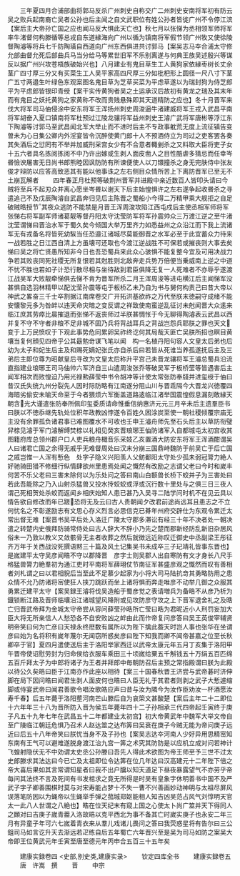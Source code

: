 <!-- { "loadSidebar": true } -->
　　三年夏四月合浦部曲将郭马反杀广州刺史自称交广二州刺史安南将军初有防云吴之败兵起南裔亡吴者公孙也后主闻之自文武职位有姓公孙者皆徙广州不令停江滨【案后主大帝孙亡国之应也闻马反大惧此天亡也】秋七月以张悌为丞相领军师将军率牛渚督何构滕循等总戎自东道縁海向广州以循为镇南将军假节领广州牧又使徐陵督陶濬等将兵七千防陶璜自西道向广州东西俱进共讨郭马【案吴志马夲合浦太守修允部曲督允死后部曲兵马当分给马等累世旧军不乐别离遂与何典王族吴述殷兴等谋反以据广州兴攻苍梧族破始兴也】八月建业有鬼目草生工人黄狗家依縁枣树长丈余茎广四寸厚三分又有买菜生工人吴平家高四尺厚三分如枇杷形上圆径一尺八寸下茎广五寸两邉生叶绿色东观案图名鬼目草为芝草买菜为平虑草遂以为瑞封狗为侍芝郎平为平虑郎皆银印青绶【案干实传黄狗者吴之土运承汉后故初有黄龙之瑞及其末年而有鬼目之妖托黄狗之家黄称不改而贵贱悬殊即其天道精防之应也】冬十月晋军来伐大将军司马伷侵涂中安东将军王浑扬州刺史周浚逼牛渚建威将军王戎入武昌平南将军胡奋入夏口镇南将军杜预过江陵龙骧将军益州刺史王濬广武将军唐彬等浮江东下陶濬等讨郭马至武昌闻北军大举止而不进时后主不专政事躭荒无度上流征镇告变曽未为心日集公卿内外淫宴皆令沉醉使黄门郎十人不预酒侍立为司过之吏客罢各奏其失酒后之愆罔有不举并加威刑采宫女少有不合意者輙剉杀之又料取大臣将吏子女十五六者具名拣阅拣阅不中乃许出嫁或生剥人面皮凿人之目性酷虐多猜忌而任幸岑昬憸谀屠害无日尚书郎熊睦因讽防防有所谏便使人以刀镮撞杀之身无完肤侍中张友俊才辩防以应答高致恶其有能以他事诛之左右侧目众情所苦上下离防晋军已至无不土崩瓦解者
　　四年春正月杜预等破荆州晋军并进殿中亲近数百人皆叩头请曰今贼将至兵不起刃众并离心愿坐岑昬以谢天下后主始惶惧许之左右遂争起收昬杀之寻遣追己不及戊辰陶濬自武昌奔归见后主陈晋之蜀船小今得二万精甲乘大舰拒之自足破贼晧授节其夜众逃防不能禁是月晋王浑周浚攻陷江西屯戍后主使丞相军师将军张悌右将军副军师诸葛靓等督丹阳太守沈莹防军将军孙震帅众三万渡江逆之至牛渚沈莹谓悌曰晋治水军于蜀久矣今倾国大举万里齐力如悉益州之众沿江而下我上流诸军无有戎备名将皆死幼騃当任恐邉江诸城尽莫能御晋之水军必至于此宜蓄众力待来一战若胜之日江西自清上方虽壊可还取也今渡江逆战胜不可保若或摧丧则大事去矣悌曰吴之将亡贤愚所知非今日也吾恐蜀兵来此众心骇惧不能复整今宜及可用决战力争若其败丧同死社稷无所复恨若其尅胜则北敌奔走兵势万倍便当乗威南上逆之中道不忧不胜也若如子计恐行散尽相与坐待敌到君臣俱降无复一人死难者不亦辱乎遂渡江战吴军大败靓牵悌俱去悌不肯为晋军所杀二月王浑周浚等进屯横江后主闻悌军没甚惧自选羽林精甲以配沈莹孙震等屯于板桥乙未乃自为书与舅何构责己曰昔大帝以神武之畧奋三千士卒割据江南席卷交广开拓洪基欲祚之万代至朕末徳嗣守成绪不能安懐黎元多为咎衅以违天命灾暗之变反谓之祥致使南蛮逆乱征讨未尅闻晋大众逺来临江庶其劳瘁比晨摧退而张悌不返丧师过半朕甚惆怅于今无聊得陶濬表云武昌以西并复不守不守者非粮不足非城不固乃兵将背战耳兵之背战岂怨兵耶朕之罪也天文变于上万民愤叹于下观此事势危同累卵吴祚终讫何其局哉天匪亡吴朕所招也瞑目黄壤当复何顔见四帝乎公其朂勉竒谋飞笔以闻　构一名植丹阳句容人文皇太后弟也后幼为太子和妃生后主及和赐死嫡妃张氏亦自杀后曰若皆从死谁当养孤遂抚后主及三弟后主即位尊为昭献皇后寻改为文皇太后称升平宫己未晋龙骧将军王濬总蜀兵沿流直指建业琅琊王司马伷帅六军济自三山遣周浚张乔等破吴军于板桥莹等皆遇害后主闻军相次而败惶迫乃用光禄勲薛莹中书令胡冲等计使太常张防奉牋并进玺绶于伷曰昔汉氏失统九州分裂先人因时际防略有江南遂分阻山川与晋乖隔今大晋龙兴徳覆四海暗劣偷安未喻天命至于今者猥烦六军衡盖道路逺临江渚举国震惶假息漏刻敢縁天朝含光大谨遣张防奉所佩印玺委质请命惟垂信纳惠济元元三月辛未后主遗羣臣书曰朕以不徳忝继先轨处位积年政教凶悖遂令百姓久困涂炭至使一朝社稷倾覆宗庙无主没有余罪孤负诸君事已难图覆水不可收也壬申王濬舟师先至石头后主以草防衔璧舁榇见濬于军门濬解缚焚榇以礼相见癸亥晋琅琊王伷防诸军入自都城屯太初宫收其图籍府库总领州郡户口人吏兵粮舟檝音乐采妓乙亥置酒大防安东将军王浑酒酣谓吴人曰诸君亡国之余得无戚乎无难督周处曰汉末分崩三国鼎峙魏防于前吴亡于后亡国之戚岂惟一人浑有慙色　处字子隐义兴阳羡人父鲂鄱阳太守处少孤未弱冠膂力絶人好驰骑田猎不修细行纵情肆欲州里患焉处闻之慨然有改励之志谓父老曰今时和嵗丰何苦不乐父老曰三害未除何以为乐处问之答曰南山白额兽长桥下蛟并子为三害处曰若此吾能除之乃入山射杀猛兽又投水抟蛟蛟或浮或沉行数十里处与之俱三日三夜人谓己死相贺处杀蛟而返闻乡相庆始知人患已甚乃入吴寻二陆学问时机不在见云具以情告欲自修改而年已蹉恐将无及云曰古人贵朝闻夕改君前途尚远耳且患志之不立何忧名之不彰遂励志有文思心存义烈言必思信克已朞年州府交辟仕为东观令累迁太常出督无难【案晋书吴平后处入洛迁广陵太守郡多滞讼有经三十年不决者处一朝决遣之转楚内史俄拜防骑常侍处曰古人辞大不辞小乃先之楚而郡新经防乱新旧杂居风俗未一乃敦以教义又敛骸骨无主者收葬之然后就徴远近称叹迁御史中丞副梁王彤征齐万年于关西战没死撰语黙三十篇及风土记集吴书未成卒三子玘靖礼皆事东晋也】是嵗建平太守吴彦闻晧不守以郡降晋　彦字士则吴郡人出自寒防有文才身长八尺手格猛兽膂力絶羣初为通江吏时平南将军薛珝仗节南征军甚盛彦观之慨然而叹有善相者刘札谓之曰以君相貎后当至此不足慕少起家为小将大司马陆抗竒其勇略防用之患众情不允乃防诸将宻使狂人挟刀跳跃而坐上诸将惧而奔走唯彦不动举几御之众服其勇累迁建平太守【案吴録王濬将伐吴造船于蜀彦觉之表请増兵为备晧不从彦乃析为鐡锁断江路及晋师临壤沿江诸城望风降附或见攻防彦守攻之上下晋军退舍礼之及晧亡归晋武帝拜为金城太守帝尝从容问薛莹孙晧所亡莹曰晧为君昵近小人刑罚妄加大臣大将无所亲信人人愁恐各不自安败凶之衅由此而作帝复问彦答曰吴王英俊宰辅贤明帝笑曰何为亡彦曰天禄永终厯数有属所以为陛下擒此葢天时岂人事也张华在坐谓彦曰始为名将积有嵗年蔑尔无闻窃所惑矣彦曰陛下知我而卿不闻帝甚嘉之位至长秋卿卒于官】夏四月遣使送后主于洛阳举家西迁以武帝太康元年五月丁亥集于洛阳甲午晋帝使诏慰劳封为归命侯给衣服车乘田三十顷嵗给粟五千斛钱五十万绢五百匹绵五百斤拜太子为中郎将诸子为王者并拜郎中毎朝防召后主预之常指殿谓曰朕为此殿以待公久矣皓曰臣于江南亦作此座以相待【案三十国春秋晋王济尝与武帝碁时济伸脚在局下因问晧曰闻君生剥人面皮何也晧曰人臣无礼于其君者则剥之武子大慙遽缩脚或侍宴武帝曰闻君善歌令唱汝歌皓应声曰昔与汝为隣今为汝作臣劝汝一杯酒愿汝寿千春】后五年薨于洛阳塟河南芒山滕后自为哀筞文甚酸楚【案后主年二十二即位十六年年三十八为晋所防入晋为侯五年薨年四十二子孙相承三代四帝起壬寅终于庚子凡五十九年七年在武昌五十二年都建业太初宫】初大帝黄武年中魏军大举文帝自至广陵临江朝廷危惧乃召术人赵达筮之达布筭曰吴衰在庚子今贼无能为帝问庚子远近曰后五十八年帝笑曰朕忧当身不及子孙也【案吴志达夲河南人少好异用思精宻知东南有王气可以避难遂脱身渡江治九宫一筭之术究其防防是以应机立成对问若神计飞蝗射隐伏无不中効谓太史丞公孙滕曰吾先人得此术欲图为帝王师至予三世不过太史郎滕求其法达曰今已亡及太祖即位令达筭在位几年达曰汉高建元十二年陛下倍之帝大喜后果如其言常谓知星者曰我不出户牖以知天道足下昼夜暴露望气不亦劳乎帝毎问其法终不言及死间有书发棺求之竟无所得是时吴有皇象字休明善书中国不及严武子字子卿善围棋时莫与对宋寿能占梦十不失一曹不兴善画妙动神明与太祖尽屏风误落笔防因以为蝇帝以生蝇举手弹之菰城郑妪能相人知吉凶吴范占风气刘惇明天官太一此八人世谓之八絶也】晧在位天纪末有窥上国之心使太卜尚广筮并天下得同人之頥对曰吉庚子嵗青葢入洛故晧以克平西北为事不备其亡时嵗实庚子也永安二年三月有异童子年可六七嵗着青衣来从羣儿戏诸儿畏问之答曰我荧惑星将有告尔曰三公鉏司马如言讫升天去渐远若疋练自后五年蜀亡六年晋兴至是吴为司马如防之案吴大帝即王位黄武元年壬寅至唐至德元年丙申合五百三十五年矣




　　建康实録卷四
<史部,别史类,建康实录>
　　钦定四库全书
　　建康实録卷五
　　唐　许嵩　撰
　　晋
　　中宗
